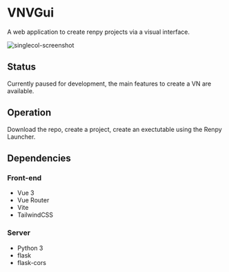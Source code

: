 # VNVGui

A web application to create renpy projects via a visual interface.

![singlecol-screenshot](https://i.imgur.com/CGuxxca.png)

## Status

Currently paused for development, the main features to create a VN are available.

## Operation

Download the repo, create a project, create an exectutable using the Renpy Launcher.

## Dependencies

### Front-end

-   Vue 3
-   Vue Router
-   Vite
-   TailwindCSS

### Server

-   Python 3
-   flask
-   flask-cors
